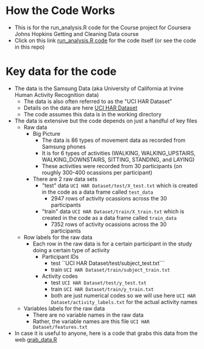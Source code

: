 # How the Code Works 
* This is for the run_analysis.R code for the Course project for Coursera Johns Hopkins Getting and Cleaning Data course
* Click on this link [run_analysis.R code](./run_analysis.R) for the code itself (or see the code in this repo)

# Key data for the code
* The data is the Samsung Data (aka University of California at Irvine Human Activity Recognition data) 
  * The data is also often referred to as the "UCI HAR Dataset" 
  * Details on the data are here [UCI HAR Dataset](http://archive.ics.uci.edu/ml/datasets/Human+Activity+Recognition+Using+Smartphones)
  * The code assumes this data is in the working directory
* The data is extensive but the code depends on just a handful of key files 
  * Raw data
    * Big Picture
      * The data is 86 types of movement data as recorded from Samsung phones 
      * It is for 6 types of activities (WALKING, WALKING_UPSTAIRS, WALKING_DOWNSTAIRS, SITTING, STANDING, and LAYING)
      * These activities were recorded from 30 participants (on roughly 300-400 ocassions per participant)  
    * There are 2 raw data sets
      * "test" data ```UCI HAR Dataset/test/X_test.txt``` which is created in the code as a data frame called ```test_data``` 
        * 2947 rows of activity ocassions across the 30 participants 
      * "train" data ```UCI HAR Dataset/train/X_train.txt``` which is created in the code as a data frame called ```train_data```
        * 7352 rows of activity ocassions across the 30 participants 
  * Row labels for the raw data
    * Each row in the raw data is for a certain participant in the study doing a certain type of activity
      * Participant IDs
        * test ``UCI HAR Dataset/test/subject_test.txt``` 
        * train ```UCI HAR Dataset/train/subject_train.txt```
      * Activity codes 
        * test ```UCI HAR Dataset/test/y_test.txt```
        * train ```UCI HAR Dataset/train/y_train.txt```
        * both are just numerical codes so we will use here ```UCI HAR Dataset/activity_labels.txt``` for the actual activity names 
  * Variables labels for the raw data
    * There are no variable names in the raw data  
    * Rather, the variable names are this file ```UCI HAR Dataset/features.txt```
* In case it is useful to anyone, here is a code that grabs this data from the web [grab_data.R](./grab_data.R)


